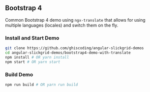## Bootstrap 4 
Common Bootstrap 4 demo using `ngx-translate` that allows for using multiple languages (locales) and switch them on the fly.

### Install and Start Demo
```bash
git clone https://github.com/ghiscoding/angular-slickgrid-demos
cd angular-slickgrid-demos/bootstrap4-demo-with-translate
npm install # OR yarn install
npm start # OR yarn start
```

### Build Demo
```bash
npm run build # OR yarn run build
```
